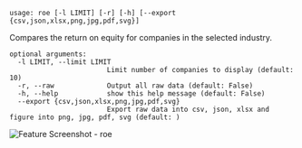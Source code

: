 ```text
usage: roe [-l LIMIT] [-r] [-h] [--export {csv,json,xlsx,png,jpg,pdf,svg}]
```

Compares the return on equity for companies in the selected industry. 

```
optional arguments:
  -l LIMIT, --limit LIMIT
                        Limit number of companies to display (default: 10)
  -r, --raw             Output all raw data (default: False)
  -h, --help            show this help message (default: False)
  --export {csv,json,xlsx,png,jpg,pdf,svg}
                        Export raw data into csv, json, xlsx and figure into png, jpg, pdf, svg (default: )
```

<img size="1400" alt="Feature Screenshot - roe" src="https://user-images.githubusercontent.com/85772166/144778678-70dd22df-82a0-43fa-973d-7f1afe92dba0.png">
